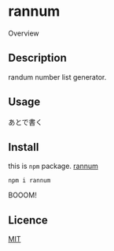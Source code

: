 rannum
====

Overview

## Description
randum number list generator.

## Usage
あとで書く

## Install
this is `npm` package.
[rannum](https://www.npmjs.com/package/rannum)
```
npm i rannum
```
BOOOM!

## Licence

[MIT](./LICENSE.txt)
